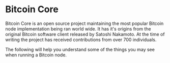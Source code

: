 # Bitcoin Core

Bitcoin Core is an open source project maintaining the most popular Bitcoin node implementation being ran world wide. It has it's origins from the original Bitcoin software client released by Satoshi Nakamoto. At the time of writing the project has received contributions from over 700 individuals.

The following will help you understand some of the things you may see when running a Bitcoin node.